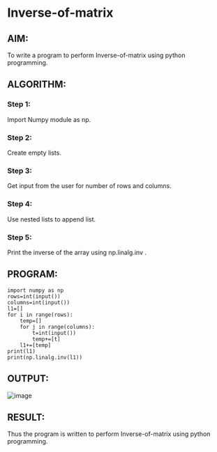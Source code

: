 # Inverse-of-matrix

## AIM:
To write a program to perform Inverse-of-matrix using python programming.

## ALGORITHM:
### Step 1:
Import Numpy module as np.

### Step 2:
Create empty lists.

### Step 3:
Get input from the user for number of rows and columns.

### Step 4:
Use nested lists to append list.

### Step 5:
Print the inverse of the array using np.linalg.inv .

## PROGRAM:
```
import numpy as np
rows=int(input())
columns=int(input())
l1=[]
for i in range(rows):
    temp=[]
    for j in range(columns):
        t=int(input())
        temp+=[t]
    l1+=[temp]
print(l1)
print(np.linalg.inv(l1))
```

## OUTPUT:
![image](https://user-images.githubusercontent.com/94505585/154478544-72c33e59-173d-4be9-89c4-7c62edc7f546.png)


## RESULT:
Thus the program is written to perform Inverse-of-matrix using python programming.
